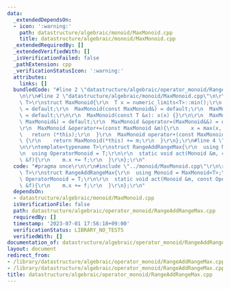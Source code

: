 ```yaml
---
data:
  _extendedDependsOn:
  - icon: ':warning:'
    path: datastructure/algebraic/monoid/MaxMonoid.cpp
    title: datastructure/algebraic/monoid/MaxMonoid.cpp
  _extendedRequiredBy: []
  _extendedVerifiedWith: []
  _isVerificationFailed: false
  _pathExtension: cpp
  _verificationStatusIcon: ':warning:'
  attributes:
    links: []
  bundledCode: "#line 2 \"datastructure/algebraic/operator_monoid/RangeAddRangeMax.cpp\"\
    \n\r\n#line 2 \"datastructure/algebraic/monoid/MaxMonoid.cpp\"\n\r\ntemplate<typename\
    \ T>\r\nstruct MaxMonoid{\r\n  T x = numeric_limits<T>::min();\r\n  MaxMonoid()\
    \ = default;\r\n  MaxMonoid(const MaxMonoid&) = default;\r\n  MaxMonoid(MaxMonoid&&)\
    \ = default;\r\n\r\n  MaxMonoid(const T &x): x(x) {}\r\n\r\n  MaxMonoid &operator=(const\
    \ MaxMonoid&) = default;\r\n  MaxMonoid &operator=(MaxMonoid&&) = default;\r\n\
    \r\n  MaxMonoid &operator+=(const MaxMonoid &m){\r\n    x = max(x, m.x);\r\n \
    \   return (*this);\r\n  }\r\n  MaxMonoid operator+(const MaxMonoid &m) const\
    \ {\r\n    return MaxMonoid(*this) += m;\r\n  }\r\n};\r\n#line 4 \"datastructure/algebraic/operator_monoid/RangeAddRangeMax.cpp\"\
    \n\r\ntemplate<typename T>\r\nstruct RangeAddRangeMax{\r\n  using Monoid = MaxMonoid<T>;\r\
    \n  using OperatorMonoid = T;\r\n\r\n  static void act(Monoid &m, const OperatorMonoid\
    \ &f){\r\n    m.x += f;\r\n  }\r\n};\r\n"
  code: "#pragma once\r\n\r\n#include \"../monoid/MaxMonoid.cpp\"\r\n\r\ntemplate<typename\
    \ T>\r\nstruct RangeAddRangeMax{\r\n  using Monoid = MaxMonoid<T>;\r\n  using\
    \ OperatorMonoid = T;\r\n\r\n  static void act(Monoid &m, const OperatorMonoid\
    \ &f){\r\n    m.x += f;\r\n  }\r\n};\r\n"
  dependsOn:
  - datastructure/algebraic/monoid/MaxMonoid.cpp
  isVerificationFile: false
  path: datastructure/algebraic/operator_monoid/RangeAddRangeMax.cpp
  requiredBy: []
  timestamp: '2023-07-01 17:56:18+09:00'
  verificationStatus: LIBRARY_NO_TESTS
  verifiedWith: []
documentation_of: datastructure/algebraic/operator_monoid/RangeAddRangeMax.cpp
layout: document
redirect_from:
- /library/datastructure/algebraic/operator_monoid/RangeAddRangeMax.cpp
- /library/datastructure/algebraic/operator_monoid/RangeAddRangeMax.cpp.html
title: datastructure/algebraic/operator_monoid/RangeAddRangeMax.cpp
---
```

